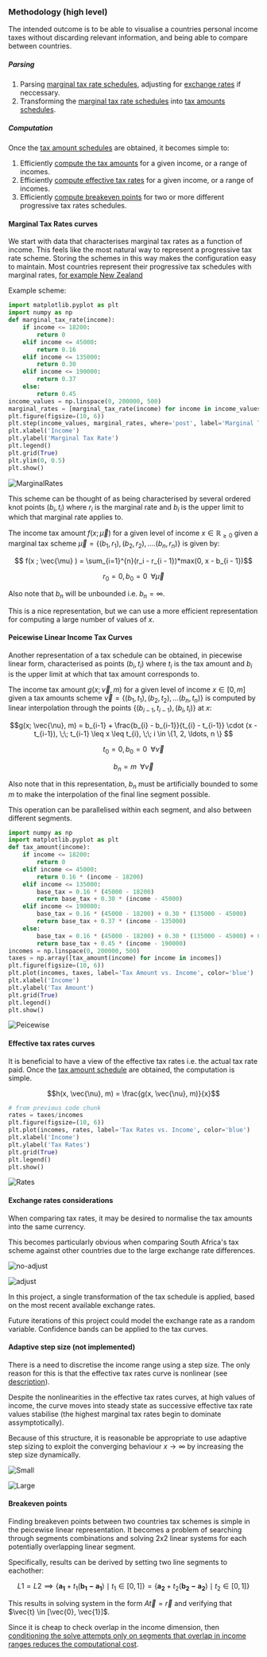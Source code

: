 ### Methodology (high level)


The intended outcome is to be able to visualise a countries personal income taxes without discarding relevant information, and being able to compare between countries.

##### Parsing

1. Parsing [marginal tax rate schedules](#marginal-tax-rates-curves), adjusting for [exchange rates](#exchange-rates-considerations) if neccessary.
2. Transforming the [marginal tax rate schedules](#marginal-tax-rates-curves) into [tax amounts schedules](#peicewise-linear-income-tax-curves).

##### Computation

Once the [tax amount schedules](#peicewise-linear-income-tax-curves) are obtained, it becomes simple to:

1. Efficiently [compute the tax amounts](#peicewise-linear-income-tax-curves) for a given income, or a range of incomes.
1. Efficiently [compute effective tax rates](#effective-tax-rates-curves) for a given income, or a range of incomes.
3. Efficiently [compute breakeven points](#breakeven-points) for two or more different progressive tax rates schedules.
    

#### Marginal Tax Rates curves

We start with data that characterises marginal tax rates as a function of income. This feels like the most natural way to represent a progressive tax rate scheme. Storing the schemes in this way makes the configuration easy to maintain. Most countries represent their progressive tax schedules with marginal rates, [for example New Zealand](https://www.ird.govt.nz/income-tax/income-tax-for-individuals/tax-codes-and-tax-rates-for-individuals/tax-rates-for-individuals)

Example scheme:
```python
import matplotlib.pyplot as plt
import numpy as np
def marginal_tax_rate(income):
    if income <= 18200:
        return 0
    elif income <= 45000:
        return 0.16
    elif income <= 135000:
        return 0.30
    elif income <= 190000:
        return 0.37
    else:
        return 0.45
income_values = np.linspace(0, 200000, 500)
marginal_rates = [marginal_tax_rate(income) for income in income_values]
plt.figure(figsize=(10, 6))
plt.step(income_values, marginal_rates, where='post', label='Marginal Tax Rate')
plt.xlabel('Income')
plt.ylabel('Marginal Tax Rate')
plt.legend()
plt.grid(True)
plt.ylim(0, 0.5)
plt.show()
```

![MarginalRates](./images/marginal_taxes.png)

This scheme can be thought of as being characterised by several ordered knot points $(b_i, t_i)$ where $r_i$ is the marginal rate and $b_i$ is the upper limit to which that marginal rate applies to.

The income tax amount $f(x; \vec{\mu})$ for a given level of income $x \in \mathbb{R}_{\geq 0}$ given a marginal tax scheme $\vec{\mu} = \{(b_1, r_1),(b_2, r_2),....(b_n, r_n)\}$ is given by:

$$ f(x ; \vec{\mu} ) = \sum_{i=1}^{n}(r_i - r_{i - 1})*max(0, x - b_{i - 1})$$

$$ r_0 = 0, b_0 = 0 \;\;\forall\vec{\mu}$$

Also note that $b_n$ will be unbounded i.e. $b_n = \infty$.

This is a nice representation, but we can use a more efficient representation for computing a large number of values of $x$.

#### Peicewise Linear Income Tax Curves

Another representation of a tax schedule can be obtained, in piecewise linear form, characterised as points $(b_i, t_i)$ where $t_i$ is the tax amount and $b_i$ is the upper limit at which that tax amount corresponds to.

The income tax amount $g(x; \vec{\nu}, m)$ for a given level of income $x \in [0, m]$ given a tax amounts scheme $\vec{\nu} = \{(b_1,t_1),(b_2,t_2), ... (b_n, t_n)\}$ is computed by linear interpolation through the points $\{(b_{i-1}, t_{i-1}),(b_i, t_i)\}$ at $x$:

$$g(x; \vec{\nu}, m) =
b_{i-1} + \frac{b_{i} - b_{i-1}}{t_{i} - t_{i-1}} \cdot (x - t_{i-1}), \;\; t_{i-1} \leq x \leq t_{i}, \;\; i \in \{1, 2, \ldots, n \}
$$

$$ t_0 = 0, b_0 = 0 \;\;\forall\vec{\nu}$$

$$b_n = m \;\; \forall \vec{\nu}$$

Also note that in this representation, $b_n$ must be artificially bounded to some $m$ to make the interpolation of the final line segment possible.

This operation can be parallelised within each segment, and also between different segments.

```python
import numpy as np
import matplotlib.pyplot as plt
def tax_amount(income):
    if income <= 18200:
        return 0
    elif income <= 45000:
        return 0.16 * (income - 18200)
    elif income <= 135000:
        base_tax = 0.16 * (45000 - 18200)
        return base_tax + 0.30 * (income - 45000)
    elif income <= 190000:
        base_tax = 0.16 * (45000 - 18200) + 0.30 * (135000 - 45000)
        return base_tax + 0.37 * (income - 135000)
    else:
        base_tax = 0.16 * (45000 - 18200) + 0.30 * (135000 - 45000) + 0.37 * (190000 - 135000)
        return base_tax + 0.45 * (income - 190000)
incomes = np.linspace(0, 200000, 500)
taxes = np.array([tax_amount(income) for income in incomes])
plt.figure(figsize=(10, 6))
plt.plot(incomes, taxes, label='Tax Amount vs. Income', color='blue')
plt.xlabel('Income')
plt.ylabel('Tax Amount')
plt.grid(True)
plt.legend()
plt.show()
```

![Peicewise](./images/peicewise.png)

#### Effective tax rates curves

It is beneficial to have a view of the effective tax rates i.e. the actual tax rate paid. Once the [tax amount schedule](#peicewise-linear-income-tax-curves) are obtained, the computation is simple.

$$h(x, \vec{\nu}, m) = \frac{g(x, \vec{\nu}, m)}{x}$$

```python
# from previous code chunk
rates = taxes/incomes
plt.figure(figsize=(10, 6))
plt.plot(incomes, rates, label='Tax Rates vs. Income', color='blue')
plt.xlabel('Income')
plt.ylabel('Tax Rates')
plt.grid(True)
plt.legend()
plt.show()
```
![Rates](./images/rates.png)

#### Exchange rates considerations

When comparing tax rates, it may be desired to normalise the tax amounts into the same currency.

This becomes particularly obvious when comparing South Africa's tax scheme against other countries due to the large exchange rate differences.


![no-adjust](./images/no-adjust.png)

![adjust](./images/adjust.png)

In this project, a single transformation of the tax schedule is applied, based on the most recent available exchange rates.

Future iterations of this project could model the exchange rate as a random variable. Confidence bands can be applied to the tax curves.

#### Adaptive step size (not implemented)

There is a need to discretise the income range using a step size. The only reason for this is that the effective tax rates curve is nonlinear (see [description](#effective-tax-rates-curves)).

Despite the nonlinearities in the effective tax rates curves, at high values of income, the curve moves into steady state as successive effective tax rate values stabilise (the highest marginal tax rates begin to dominate assymptotically).

Because of this structure, it is reasonable be appropriate to use adaptive step sizing to exploit the converging behaviour $x \rightarrow \infty$ by increasing the step size dynamically.

![Small](./images/small_scale.png)

![Large](./images/large_scale.png)


#### Breakeven points

Finding breakeven points between two countries tax schemes is simple in the peicewise linear representation. It becomes a problem of searching through segments combinations and solving 2x2 linear systems for each potentially overlapping linear segment.

Specifically, results can be derived by setting two line segments to eachother:

$${\displaystyle L1=L2 \implies \{\mathbf {a_1} +t_1(\mathbf{b_1 - a_1}) \mid t_1\in [0,1]\} =\{\mathbf {a_2} +t_2(\mathbf{b_2 - a_2}) \mid t_2\in [0,1]\}}$$

This results in solving system in the form $A\vec{t} = \vec{r}$ and verifying that $\vec{t} \in [\vec{0}, \vec{1}]$.

Since it is cheap to check overlap in the income dimension, then [conditioning the solve attempts only on segments that overlap in income ranges reduces the computational cost](https://math.stackexchange.com/questions/3488993/intersection-of-2-piecewise-linear-curves).

